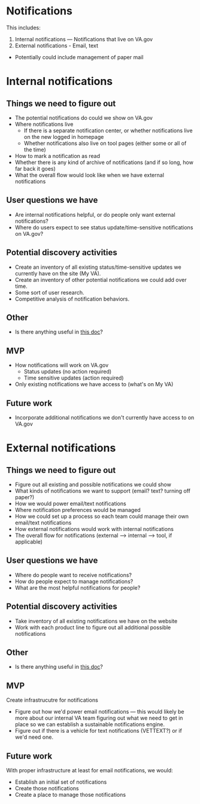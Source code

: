 # Notifications

This includes:

1. Internal notifications — Notifications that live on VA.gov
2. External notifications - Email, text
  - Potentially could include management of paper mail

# Internal notifications 

## Things we need to figure out

- The potential notifications do could we show on VA.gov
- Where notifications live
  - If there is a separate notification center, or whether notifications live on the new logged in homepage
  - Whether notifications also live on tool pages (either some or all of the time)
- How to mark a notification as read
- Whether there is any kind of archive of notifications (and if so long, how far back it goes)
- What the overall flow would look like when we have external notifications

## User questions we have

- Are internal notifications helpful, or do people only want external notifications?
- Where do users expect to see status update/time-sensitive notifications on VA.gov?

## Potential discovery activities

- Create an inventory of all existing status/time-sensitive updates we currently have on the site (My VA).
- Create an inventory of other potential notifications we could add over time.
- Some sort of user research.
- Competitive analysis of notification behaviors.

## Other

- Is there anything useful in [this doc](https://github.com/department-of-veterans-affairs/vets.gov-team/blob/master/Products/Identity/Personalization/Notifications/Full%20list%20of%20potential%20and%20existing%20notifications.xlsx)?

## MVP

- How notifications will work on VA.gov
  - Status updates (no action required)
  - Time sensitive updates (action required)
- Only existing notifications we have access to (what's on My VA)

## Future work

- Incorporate additional notifications we don't currently have access to on VA.gov

# External notifications

## Things we need to figure out

- Figure out all existing and possible notifications we could show 
- What kinds of notifications we want to support (email? text? turning off paper?)
- How we would power email/text notifications
- Where notification preferences would be managed
- How we could set up a process so each team could manage their own email/text notifications
- How external notifications would work with internal notifications
- The overall flow for notifications (external --> internal --> tool, if applicable)

## User questions we have

- Where do people want to receive notifications?
- How do people expect to manage notifications?
- What are the most helpful notifications for people?

## Potential discovery activities

- Take inventory of all existing notifications we have on the website
- Work with each product line to figure out all additional possible notifications

## Other

- Is there anything useful in [this doc](https://github.com/department-of-veterans-affairs/vets.gov-team/blob/master/Products/Identity/Personalization/Notifications/Full%20list%20of%20potential%20and%20existing%20notifications.xlsx)?

## MVP

Create infrastrucutre for notifications

- Figure out how we'd power email notifications — this would likely be more about our internal VA team figuring out what we need to get in place so we can establish a sustainable notifications engine.
- Figure out if there is a vehicle for text notifications (VETTEXT?) or if we'd need one.

## Future work

With proper infrastructure at least for email notifications, we would:

- Establish an initial set of notifications 
- Create those notifications
- Create a place to manage those notifications
